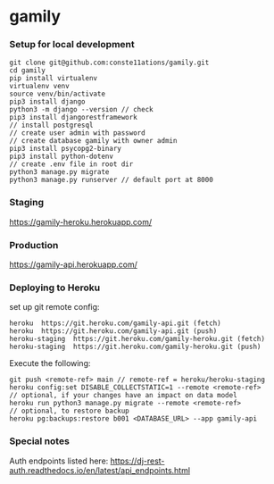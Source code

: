 # gamily

### Setup for local development

```
git clone git@github.com:conste11ations/gamily.git
cd gamily
pip install virtualenv
virtualenv venv
source venv/bin/activate
pip3 install django
python3 -m django --version // check
pip3 install djangorestframework
// install postgresql
// create user admin with password
// create database gamily with owner admin
pip3 install psycopg2-binary
pip3 install python-dotenv 
// create .env file in root dir
python3 manage.py migrate
python3 manage.py runserver // default port at 8000
```
### Staging

https://gamily-heroku.herokuapp.com/

### Production

https://gamily-api.herokuapp.com/ 

### Deploying to Heroku

set up git remote config:
```
heroku	https://git.heroku.com/gamily-api.git (fetch)
heroku	https://git.heroku.com/gamily-api.git (push)
heroku-staging	https://git.heroku.com/gamily-heroku.git (fetch)
heroku-staging	https://git.heroku.com/gamily-heroku.git (push)
```
Execute the following:
```
git push <remote-ref> main // remote-ref = heroku/heroku-staging
heroku config:set DISABLE_COLLECTSTATIC=1 --remote <remote-ref>
// optional, if your changes have an impact on data model
heroku run python3 manage.py migrate --remote <remote-ref>
// optional, to restore backup
heroku pg:backups:restore b001 <DATABASE_URL> --app gamily-api
```


### Special notes

Auth endpoints listed here:
https://dj-rest-auth.readthedocs.io/en/latest/api_endpoints.html

